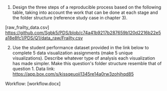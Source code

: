 1. Design the three steps of a reproducible process based on the following table, taking into account the work that can be done at each stage    and the folder structure (reference study case in chapter 3).

[raw_frailty_data.csv] https://github.com/Sgbk5/PDS/blob/c74a41b9217b287659b120d2216b22e5a18e8fc1/PDS/Q1/data_raw/Frailty.csv

2. Use the student performance dataset provided in the link below to complete 5 data visualization assignments (make 5 unique visualizations). Describe whatever type of analysis each visualization has made simpler. Make this question's folder structure resemble that of question 1.
Data link: https://app.box.com/s/kissqeuoii1345re14a0rw3zohjhqd85

Workflow: [workflow.docx] 

